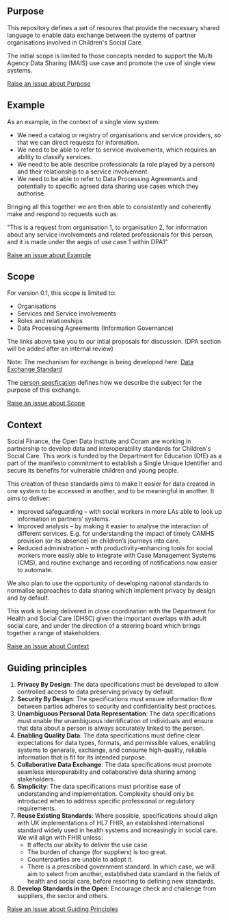 ## Purpose

This repository defines a set of resoures that provide the necessary shared language to enable data exchange between the systems of partner organisations involved in Children's Social Care.

The initial scope is limited to those concepts needed to support the Multi Agency Data Sharing (MAIS) use case and promote the use of single view systems.

<a href="https://github.com/SocialCareData/taxonomy/issues/new?template=content_issue.yml&title=Purpose:%20" class="web-button" target="_blank">Raise an issue about Purpose</a>

## Example

As an example, in the context of a single view system:
- We need a catalog or registry of organisations and service providers, so that we can direct requests for information.
- We need to be able to refer to service involvements, which requires an ability to classify services.
- We need to be able describe professionals (a role played by a person) and their relationship to a service involvement.
- We need to be able to refer to Data Processing Agreements and potentially to specific agreed data sharing use cases which they authorise.

Bringing all this together we are then able to consistently and coherently make and respond to requests such as:

"This is a request from organisation 1, to organisation 2, for information about any service involvements and related professionals for this person, and it is made under the aegis of use case 1 within DPA1"

<a href="https://github.com/SocialCareData/taxonomy/issues/new?template=content_issue.yml&title=Example:%20" class="web-button" target="_blank">Raise an issue about Example</a>

## Scope

For version 0.1, this scope is limited to:

- Organisations
- Services and Service involvements
- Roles and relationships
- Data Processing Agreements (Information Governance)

The links above take you to our intial proposals for discussion.
(DPA section will be added after an internal review)

Note: The mechanism for exchange is being developed here: [Data Exchange Standard](https://github.com/SocialCareData/data-exchange-standard)

The [person specfication](https://github.com/SocialCareData/person-standard) defines how we describe the subject for the purpose of this exchange.

<a href="https://github.com/SocialCareData/taxonomy/issues/new?template=content_issue.yml&title=Scope:%20" class="web-button" target="_blank">Raise an issue about Scope</a>

## Context
Social Finance, the Open Data Institute and Coram are working in partnership to develop data and interoperability standards for Children's Social Care. This work is funded by the Department for Education (DfE) as a part of the manifesto commitment to establish a Single Unique Identifier and secure its benefits for vulnerable children and young people.

This creation of these standards aims to make it easier for data created in one system to be accessed in another, and to be meaningful in another. It aims to deliver:
- Improved safeguarding – with social workers in more LAs able to look up information in partners’ systems.
- Improved analysis – by making it easier to analyse the interaction of different services. E.g. for understanding the impact of timely CAMHS provision (or its absence) on children’s journeys into care.
- Reduced administration – with productivity-enhancing tools for social workers more easily able to integrate with Case Management Systems (CMS), and routine exchange and recording of notifications now easier to automate.


We also plan to use the opportunity of developing national standards to normalise approaches to data sharing which implement privacy by design and by default.

This work is being delivered in close coordination with the Department for Health and Social Care (DHSC) given the important overlaps with adult social care, and under the direction of a steering board which brings together a range of stakeholders.

<a href="https://github.com/SocialCareData/taxonomy/issues/new?template=content_issue.yml&title=Context:%20" class="web-button" target="_blank">Raise an issue about Context</a>

## Guiding principles
1. **Privacy By Design**: The data specifications must be developed to allow controlled access to data preserving privacy by default.
2. **Security By Design**: The specifications must ensure information flow between parties adheres to security and confidentiality best practices.
3. **Unambiguous Personal Data Representation**: The data specifications must enable the unambiguous identification of individuals and ensure that data about a person is always accurately linked to the person.
4. **Enabling Quality Data**: The data specifications must define clear expectations for data types, formats, and permissible values, enabling systems to generate, exchange, and consume high-quality, reliable information that is fit for its intended purpose.
5. **Collaborative Data Exchange**: The data specifications must promote seamless interoperability and collaborative data sharing among stakeholders.
6. **Simplicity**: The data specifications must prioritise ease of understanding and implementation. Complexity should only be introduced when to address specific professional or regulatory requirements.
7. **Reuse Existing Standards**: Where possible, specifications should align with UK implementations of HL7 FHIR, an established international standard widely used in health systems and increasingly in social care. We will align with FHIR unless:
    - It affects our ability to deliver the use case
    - The burden of change (for suppliers) is too great.
    - Counterparties are unable to adopt it.
    - There is a prescribed government standard.
In which case, we will aim to select from another, established data standard in the fields of health and social care, before resorting to defining new standards.
8. **Develop Standards in the Open**: Encourage check and challenge from suppliers, the sector and others.

<a href="https://github.com/SocialCareData/taxonomy/issues/new?template=content_issue.yml&title=Principles:%20" class="web-button" target="_blank">Raise an issue about Guiding Principles</a>
